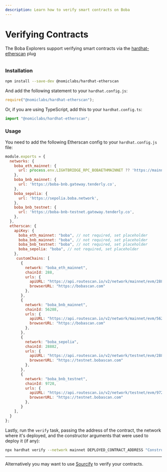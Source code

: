 ```yaml
---
description: Learn how to verify smart contracts on Boba
---
```


# Verifying Contracts

The Boba Explorers support verifying smart contracts via the [hardhat-etherscan](https://hardhat.org/hardhat-runner/plugins/nomiclabs-hardhat-etherscan#hardhat-etherscan) plug



<figure><img src="../../.gitbook/assets/verifying contracts with hardhat.png" alt=""><figcaption></figcaption></figure>

### Installation

```bash
npm install --save-dev @nomiclabs/hardhat-etherscan
```

And add the following statement to your `hardhat.config.js`:

```js
require("@nomiclabs/hardhat-etherscan");
```

Or, if you are using TypeScript, add this to your `hardhat.config.ts`:

```js
import "@nomiclabs/hardhat-etherscan";
```

### Usage

You need to add the following Etherscan config to your `hardhat.config.js` file:

```js
module.exports = {
  networks: {
    boba_eth_mainnet: {
      url: process.env.LIGHTBRIDGE_RPC_BOBAETHMAINNET ?? 'https://mainnet.boba.network',
    },
    boba_bnb_mainnet: {
      url: 'https://boba-bnb.gateway.tenderly.co',
    },
    boba_sepolia: {
      url: 'https://sepolia.boba.network',
    },
    boba_bnb_testnet: {
      url: 'https://boba-bnb-testnet.gateway.tenderly.co',
    },
  },
  etherscan: {
    apiKey: {
      boba_eth_mainnet: "boba", // not required, set placeholder
      boba_bnb_mainnet: "boba", // not required, set placeholder
      boba_bnb_testnet: "boba", // not required, set placeholder
      boba_sepolia: "boba", // not required, set placeholder
    },
     customChains: [
       {
         network: "boba_eth_mainnet",
         chainId: 288,
         urls: {
           apiURL: "https://api.routescan.io/v2/network/mainnet/evm/288/etherscan",
           browserURL: "https://bobascan.com"
         },
       },
       {
         network: "boba_bnb_mainnet",
         chainId: 56288,
         urls: {
           apiURL: "https://api.routescan.io/v2/network/mainnet/evm/56288/etherscan",
           browserURL: "https://bobascan.com"
         },
       },
       {
         network: "boba_sepolia",
         chainId: 28882,
         urls: {
           apiURL: "https://api.routescan.io/v2/network/testnet/evm/28882/etherscan",
           browserURL: "https://testnet.bobascan.com"
         },
       },
       {
         network: "boba_bnb_testnet",
         chainId: 9728,
         urls: {
           apiURL: "https://api.routescan.io/v2/network/testnet/evm/9728/etherscan",
           browserURL: "https://testnet.bobascan.com"
         },
       }
    ],
  }
};
```

Lastly, run the `verify` task, passing the address of the contract, the network where it's deployed, and the constructor arguments that were used to deploy it (if any):

```bash
npx hardhat verify --network mainnet DEPLOYED_CONTRACT_ADDRESS "Constructor argument 1" "Constructor argument 2"
```

---

Alternatively you may want to use [Sourcify](https://sourcify.dev/) to verify your contracts.

